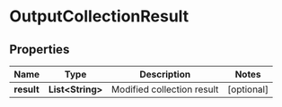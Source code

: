 

# OutputCollectionResult

## Properties

Name | Type | Description | Notes
------------ | ------------- | ------------- | -------------
**result** | **List&lt;String&gt;** | Modified collection result |  [optional]



